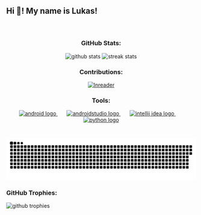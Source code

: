 <h2 align="left">Hi 👋! My name is Lukas!</h2>

###

<br clear="both">

<div align="center">
    <h3>GitHub Stats:</h3>
    <img src="https://github-readme-stats.vercel.app/api?username=Batorian&show_icons=true&theme=radical" height="150" alt="github stats" />
    <img src="https://streak-stats.demolab.com?user=Batorian&theme=dracula" height="150" alt="streak stats" />
</div>

###

<div align="center">
    <h3>Contributions:</h3>
    <a href="https://github.com/LNReader/lnreader">
        <img src="https://lnreader.github.io/ico.png" height="50" alt="lnreader" />
    </a>
    <h3>Tools:</h3>
    <a href="https://www.android.com/">
        <img src="https://cdn.simpleicons.org/android/3DDC84" height="50" alt="android logo" />
    </a>
    <img width="20" />
    <a href="https://developer.android.com/studio">
        <img src="https://cdn.simpleicons.org/androidstudio/3DDC84" height="50" alt="androidstudio logo" />
    </a>
    <img width="20" />
    <a href="https://www.jetbrains.com/idea/">
        <img src="https://upload.wikimedia.org/wikipedia/commons/thumb/9/9c/IntelliJ_IDEA_Icon.svg/800px-IntelliJ_IDEA_Icon.svg.png" height="50" alt="intellij idea logo" />
    </a>
    <img width="20" />
    <a href="https://www.python.org/">
        <img src="https://skillicons.dev/icons?i=py" height="50" alt="python logo" />
    </a>
</div>

###

<br clear="both">

<img src="https://raw.githubusercontent.com/Batorian/Batorian/output/github-contribution-grid-snake.svg" alt="Snake animation" />

###

<h3>GitHub Trophies:</h3>
<img src="https://github-profile-trophy.vercel.app/?username=Batorian&theme=onedark" alt="github trophies" />
